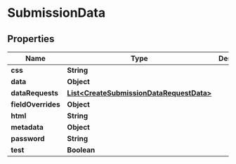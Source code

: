 

# SubmissionData


## Properties

Name | Type | Description | Notes
------------ | ------------- | ------------- | -------------
**css** | **String** |  |  [optional]
**data** | **Object** |  | 
**dataRequests** | [**List&lt;CreateSubmissionDataRequestData&gt;**](CreateSubmissionDataRequestData.md) |  |  [optional]
**fieldOverrides** | **Object** |  |  [optional]
**html** | **String** |  |  [optional]
**metadata** | **Object** |  |  [optional]
**password** | **String** |  |  [optional]
**test** | **Boolean** |  |  [optional]



